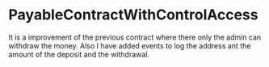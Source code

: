 # PayableContractWithControlAccess
It is a improvement of the previous contract where there only the admin can withdraw the money. Also I have added events to log the address ant the amount of the deposit and the withdrawal.
